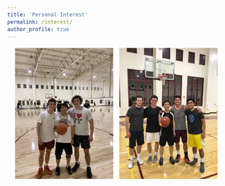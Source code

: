 ```yaml
---
title: 'Personal Interest'
permalink: /interest/
author_profile: true
---
```


<div style="text-align: center;">
  <img src="images/basketball1.JPG" alt="Description of Image 1" style="width: 45%; margin: 5px;" />
  <img src="images/basketball2.JPG" alt="Description of Image 2" style="width: 45%; margin: 5px;" />
</div>
